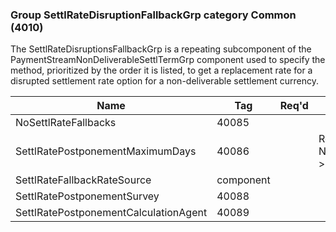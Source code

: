 ### Group SettlRateDisruptionFallbackGrp category Common (4010)

The SettlRateDisruptionsFallbackGrp is a repeating subcomponent of the PaymentStreamNonDeliverableSettlTermGrp component used to specify the method, prioritized by the order it is listed, to get a replacement rate for a disrupted settlement rate option for a non-deliverable settlement currency.

| Name                                  | Tag       | Req'd | Documentation                                |
|---------------------------------------|-----------|----------|----------------------------------------------|
| NoSettlRateFallbacks                  | 40085     |       |                                              |
| SettlRatePostponementMaximumDays      | 40086     |       | Required if NoSettlRateFallbacks(40085) > 0. |
| SettlRateFallbackRateSource           | component |       |                                              |
| SettlRatePostponementSurvey           | 40088     |       |                                              |
| SettlRatePostponementCalculationAgent | 40089     |       |                                              |

